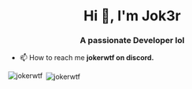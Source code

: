 <h1 align="center">Hi 👋, I'm Jok3r</h1>
<h3 align="center">A passionate Developer lol</h3>

- 📫 How to reach me **jokerwtf on discord.**


<p align="left">


<p><img align="left" src="https://github-readme-stats.vercel.app/api/top-langs?username=jokerwtf&show_icons=true&locale=en&layout=compact" alt="jokerwtf" /></p>

<p>&nbsp;<img align="center" src="https://github-readme-stats.vercel.app/api?username=jokerwtf&show_icons=true&locale=en" alt="jokerwtf" /></p>
